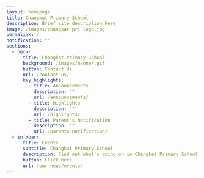 ```yaml
---
layout: homepage
title: Changkat Primary School
description: Brief site description here
image: /images/changkat pri logo.jpg
permalink: /
notification: ""
sections:
  - hero:
      title: Changkat Primary School
      background: /images/banner.gif
      button: Contact Us
      url: /contact-us/
      key_highlights:
        - title: Announcements
          description: ""
          url: /announcements/
        - title: Highlights
          description: ""
          url: /highlights/
        - title: Parent's Notification
          description: ""
          url: /parents-notification/
  - infobar:
      title: Events
      subtitle: Changkat Primary School
      description: Find out what's going on in Changkat Primary School!
      button: Click here
      url: /our-news/events/
---
```

